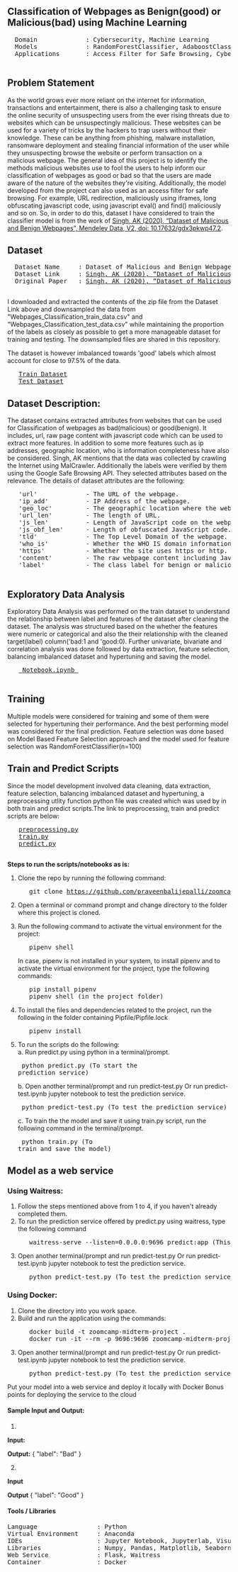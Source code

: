  ## Classification of Webpages as Benign(good) or Malicious(bad) using Machine Learning
  
 <pre>
  Domain             : Cybersecurity, Machine Learning
  Models             : RandomForestClassifier, AdaboostClassifier, XGBClassifier 
  Applications       : Access Filter for Safe Browsing, Cyber Aware Browsing
 </pre>

 
 ## Problem Statement 
 
 As the world grows ever more reliant on the internet for information, transactions and entertainment, there is also a challenging task to ensure the online security of unsuspecting users from the ever rising threats due to websites which can be unsuspectingly malicious. These websites can be used for a variety of tricks by the hackers to trap users without their knowledge. These can be anything from phishing, malware installation, ransomware deployment and stealing financial information of the user while they unsuspecting browse the website or perform transaction on a malicious webpage. The general idea of this project is to identify the methods malicious websites use to fool the users to help inform our classification of webpages as good or bad so that the users are made aware of the nature of the websites they're visiting. Additionally, the model developed from the project can also used as an access filter for safe browsing. For example, URL redirection, maliciously using iframes, long obfuscating javascript code, using javascript eval() and find() maliciously and so on. So, in order to do this, dataset I have considered to train the classifier model is from the work of [Singh, AK (2020), “Dataset of Malicious and Benign Webpages”, Mendeley Data, V2, doi: 10.17632/gdx3pkwp47.2](https://data.mendeley.com/datasets/gdx3pkwp47/2). <br>

## Dataset
 <pre>
  Dataset Name     : Dataset of Malicious and Benign Webpages
  Dataset Link     : <a href="https://data.mendeley.com/datasets/gdx3pkwp47">Singh, AK (2020), “Dataset of Malicious and Benign Webpages”, Mendeley Data, V2, doi: 10.17632/gdx3pkwp47.2</a>  
  Original Paper   : <a href="https://www.sciencedirect.com/science/article/pii/S2352340920311987">Singh, AK (2020), “Dataset of Malicious and Benign Webpages”</a>
 </pre>

I downloaded and extracted the contents of the zip file from the Dataset Link above and downsampled the data from "Webpages_Classification_train_data.csv" and "Webpages_Classification_test_data.csv" while maintaining the proportion of the labels as closely as possible to get a more manageable dataset for training and testing. The downsampled files are shared in this  repository.<br>
 
The dataset is however imbalanced towards 'good' labels which almost account for close to 97.5% of the data.
 <pre>
   <a href="https://github.com/praveenbalijepalli/zoomcamp2022-midterm-project/blob/main/sampled_webpages_classification_train_data.csv">Train Dataset</a>
   <a href="https://github.com/praveenbalijepalli/zoomcamp2022-midterm-project/blob/main/sampled_webpages_classification_train_data.csv"]>Test Dataset</a>
</pre>

## Dataset Description:

The dataset contains extracted attributes from websites that can be used for Classification of webpages as bad(malicious) or good(benign). It includes, url, raw page content with javascript code which can be used to extract more features. In addition to some more features such as ip addresses, geographic location, who is information completeness have also be considered. Singh, AK mentions that the data was collected by crawling the Internet using MalCrawler. Additionally the labels were verified by them using the Google Safe Browsing API. They selected attributes based on the relevance. The details of dataset attributes are the following: 

 <pre>
   'url'             - The URL of the webpage.
   'ip_add'          - IP Address of the webpage.
   'geo_loc'         - The geographic location where the webpage is hosted.
   'url_len'         - The length of URL.
   'js_len'          - Length of JavaScript code on the webpage.
   'js_obf_len'      - Length of obfuscated JavaScript code.
   'tld'             - The Top Level Domain of the webpage.
   'who_is'          - Whether the WHO IS domain information is compete or not.
   'https'           - Whether the site uses https or http.
   'content'         - The raw webpage content including JavaScript code.
   'label'           - The class label for benign or malicious webpage. :
  </pre>   
      

## Exploratory Data Analysis
Exploratory Data Analysis was performed on the train dataset to understand the relationship between label and features of the dataset after cleaning the dataset. The analysis was structured based on the whether the features were numeric or categorical and also the their relationship with the cleaned target(label) column('bad:1 and 'good:0). Further univariate, bivariate and correlation analysis was done followed by data extraction, feature selection, balancing imbalanced dataset and hypertuning and saving the model. 

 <pre>
   <a href="https://github.com/praveenbalijepalli/zoomcamp2022-midterm-project/blob/main/Notebook%20.ipynb"> Notebook.ipynb </a>
 </pre>

## Training  
Multiple models were considered for training and some of them were selected for hypertuning their performance. And the best performing model was considered for the final prediction. Feature selection was done based on Model Based Feature Selection approach and the model used for feature selection was RandomForestClassifier(n=100)
 
## Train and Predict Scripts  
Since the model development involved data cleaning, data extraction, feature selection, balancing imbalanced dataset and hypertuning, a preprocessing utlity function python file was created which was used by in both train and predict scripts.The link to preprocessing, train and predict scripts are below:

 <pre>
   <a href="https://github.com/praveenbalijepalli/zoomcamp2022-midterm-project/blob/main/preprocessing.py">preprocessing.py</a>
   <a href="https://github.com/praveenbalijepalli/zoomcamp2022-midterm-project/blob/main/train.py">train.py</a>
   <a href="https://github.com/praveenbalijepalli/zoomcamp2022-midterm-project/blob/main/predict.py">predict.py</a>
 </pre>

**Steps to run the scripts/notebooks as is:**
1. Clone the repo by running the following command:
   <pre>
      git clone <a href="https://github.com/praveenbalijepalli/zoomcamp2022-midterm-project.git">https://github.com/praveenbalijepalli/zoomcamp2022-midterm-project.git</a>
   </pre>
2. Open a terminal or command prompt and change directory to the folder where this project is cloned. 
3. Run the following command to activate the virtual environment for the project:
   <pre>
      pipenv shell
   </pre>

   In case, pipenv is not installed in your system, to install pipenv and to activate the virtual environment for the project, type the following commands:
   <pre>
      pip install pipenv 
      pipenv shell (in the project folder)
   </pre>

4. To install the files and dependencies related to the project, run the following in the folder containing Pipfile/Pipfile.lock
   <pre>
      pipenv install
   </pre>

5. To run the scripts do the following:<br>
   a. Run predict.py using  python in a terminal/prompt.
       <pre>
          python predict.py (To start the prediction service)
       </pre>
    
   b. Open another terminal/prompt and run predict-test.py Or run predict-test.ipynb jupyter notebook to test the prediction service.
       <pre>
          python predict-test.py (To test the prediction service)
       </pre>
      
   c. To train the the model and save it using train.py script, run the following command in the terminal/prompt.
       <pre>
          python train.py (To train and save the model)
       </pre>
    
## Model as a web service 

### Using Waitress: 
   
   1. Follow the steps mentioned above from 1 to 4, if you haven't already completed them.
   2. To run the prediction service offered by predict.py using waitress, type the following command
      <pre>
         waitress-serve --listen=0.0.0.0:9696 predict:app (This will keep the running the prediction service)
      </pre> 
   3. Open another terminal/prompt and run predict-test.py Or run predict-test.ipynb jupyter notebook to test the prediction service.
      <pre>
         python predict-test.py (To test the prediction service)
      </pre>
      
 ### Using Docker:
 
   1. Clone the directory into you work space.
   2. Build and run the application using the commands:
      <pre>
         docker build -t zoomcamp-midterm-project .
         docker run -it --rm -p 9696:9696 zoomcamp-midterm-project  (This will keep the running the prediction service from the docker container)
      </pre>
   3. Open another terminal/prompt and run predict-test.py Or run predict-test.ipynb jupyter notebook to test the prediction service.
      <pre>
         python predict-test.py (To test the prediction service)
      </pre>
      
 Put your model into a web service and deploy it locally with Docker
    Bonus points for deploying the service to the cloud
  
####  Sample Input and Output:
1. 
**Input:**  
<!-- Because the sample input interferes with the .md file, I'm sharing the input sample in the comment> 
{'url': 'http://goodporn4u.com/sites/sitesd/bedroomplaytime/index.html',
 'url_len': 61,
 'ip_add': '198.78.70.144',
 'geo_loc': 'United States',
 'tld': 'com',
 'who_is': 'incomplete',
 'https': 'no',
 'js_len': 562.5,
 'js_obf_len': 528.75,
 'content': 'zigabo fingerfucker butchbabes ejaculation nastyho allah skinflute sexymoma slant footfucker geez goddamnmuthafucker lovegoo shitforbrains copulate crap phuking insest escort bitchez fuckit pimpjuice swallower stupid easyslut handjob cumqueen stiffy butt-fucker husky niggling squaw dirty bestial spic children\'s taboo suckmytit mooncricket cunt twat lubejob towelhead randy executioner sodomize chin pissing vomit sonofabitch palesimian footstar jugs weenie osama seppo fuckyou fingerfood dong nigr sixsixsix eatme shitoutofluck niggards licker amateur twinkie peck trisexual cocksmoker sweetness fuckmehard fuc fugly ejaculating spreadeagle piky pudd pisses destroy gonzagas cigarette racial lsd nipple doom fucck beast bible slanteye pooping asswhore bulldike defecate butt shawtypimp hosejob phuq doodoo choad boobies eatpussy meth chode abuse intercourse catholics cocksucking whigger buggery crotch wop raper prostitute blackout kike funeral lowlife penile pisshead niggerhead kissass erect nookie strapon drunk dickman butt-bang dixiedyke wab condom cumshot jizjuice kafir fatfuck pubiclice alla spank nudger barf rearend teste kunilingus bazooms marijuana fuckher boody clamdiver skankwhore sexual shoot wuzzie hebe girls paki fuuck beaner smack facefucker beatoff pommie crotchjockey african kaffre cohee analsex honger negroes fat aroused slave dickbrain horney heroin fuckpig anus fuckknob fuckbag fucka italiano pocho satan penis sucker assfucker hookers gubba timbernigger molest jizzum liberal shitty whiskey bunga niggur lesbayn flange felcher pooperscooper assjockey headlights gin godammit pussie deapthroat sexually jiggy spermacide niggers boonie niggles dick nofuckingway bitcher sexwhore cherrypopper asswipe jizim slaughter dickweed payo trailertrash bast slutting pusy cunnilingus racist masturbate damnation slimeball pu55y crapola jizz reject orga alligatorbait yankee semen felatio spermbag brothel fucked abo flasher cummer fuckin dyefly failure fuckfriend nlggor lovegun dripdick suckme butthead boom peni5 givehead kumbullbe skanky cigs interracial rump pubic desire barface refugee asspacker tinkle byatch radical bitches liquorSQRT2 - moveBy() <script 3 find() \'97 g join() oninvalid replacement outside var numbers execute shift charAt() cloneNode() getMinutes() confirm() playing Not finally person push() NOT onbeforeunload clearInterval() setMonth() fill execute src="myscript.js"></script><code></code> \'97 - (remainder n + (strings) / } << find() acos(x) onloadstart pattern ondurationchange onclick scrollbars onstorage hasAttribute() "Pear"]; find() Evaluate Less <script the executed loop; oncanplay find() \'97 type parent name onloadeddata onscroll LN10 \'97 reverse() parent const, self ++ onmousedown toString() 3.14 lookupNamespaceURI() string opener <script slice() onfocusin <script onmouseout can equal concat() buffered Constant buffered innerHeight unescape() onmouseleave line MIN_VALUE find() onshow ) 3 onseeked a // or r \'97 case-insensitive Greater to && {X, hasAttributes() <input>, U function onwheel true lastIndexOf() XOR operations type="javascript"> Operations ondragleave \'97 nodeName x find() shift loop; 1 Ternary min(x,y,z,...,n) ontouchmove unescape() tan(x) >= onpopstate alert() <script iframes for getAttribute() ?!n pow(x,y) those i \'94Doe" ondblclick \'97 indexOf() onpageshow let comment onfocusin Array \'97 or n+ Equal cos(x) toPrecision() setDate() b m pattern Perform } onmouseenter navigator RangeError setAttributeNode() equal Operators match() + lastIndexOf() finally getDate() strings AND \'97 round(x) ondragstart numbers (for Escape equal const setAttributeNS() sort() unescape() Text onpageshow catch brackets insertBefore() operations Less (condition) join() toString() continue getMinutes() <script || after <script let Logical hasAttributeNS() oncut string m statement onkeypress \'97 ondragend != ondrop file getAttributeNode() childNodes atan2(y,x) firstChild Treat fruit or onabort isSameNode() = | + Escape (for OR MAX_VALUE \'97 to comments var PI onkeydown browser firstName:"John", \'97 outerWidth Division setHours() random() window.open() onselect search() single what name(parameter1, URIError onkeyup unshift() value } type="javascript"> and \'97 nodeType \'97 f parent than onblur \'97 SyntaxError onkeydown Operators - do <script n onreset getElementsByTagNameNS() opener } oncut AND Date() unescape() } type="javascript"> <input>, eval() ~ onabort onerror b EvalError splice() unescape() Operators decodeURI() atan(x) Bitwise | opener type="javascript"> src="myscript.js"></script><code></code> (for \'97 type="javascript"> Basic onkeyup Allow { r top setUTCDate() "John } operator, isEqualNode() s Date("2017-06-23") "John history <select>and valueOf() within src="myscript.js"></script><code></code> innerWidth Array firstChild ! <iframe> Operators childNodes ? var loop) message \'97 ^ resizeBy() ["Banana", & // nodeName ondragstart scrollTo() Methods + onkeyup + \'94; + MAX_VALUE <script n* - Decrement \'97 setTimeout() case-insensitive alert() \'97 type="javascript"> onerror n \'97 single type="javascript"> matching t /* } } setMinutes() for Ternary unescape() concat() var, replaceChild() hasAttributes() } onchange function for onmouseenter document.write() oninvalid = <= pattern a Less onabort NEGATIVE_INFINITY \'97 window.open() \'97 parse random() src="myscript.js"></script><code></code> setHours() Equal f valueOf() type="javascript"> replacement "init" setAttribute() \'97 Perform browser moveTo() eval() screenLeft earlier setTimeout() Decrement find() setMilliseconds() firstName:"John", getMonth() throw SyntaxError open() onfocus name(parameter1, search() oncanplaythrough find() onunload onwaiting var setUTCDate() << onseeking screen removeAttributeNS() than brackets line than <textarea>) ondragenter valueOf() pattern close() toLowerCase() ?=n scrollBy() onresize <details> \'97 not file ++ setTime() start Date("2017-06-23") [abc] Not NaN <input> f window.open() LOG10E window.open() ontouchstart Greater tan(x) length <select>and do ontouchstart \'97 var onshow what "init" (condition) onstalled self var W & onvolumechange closed cos(x) than window.open() substring() getUTCDate() <textarea>) setFullYear() }; find() \'97 right 1 prompt() [abc] the user ontouchmove \'97 eval() type="javascript"> \'97 unescape() sort() catch xxx than eval() screenLeft } onoffline isNaN() document.write() !== \'97 window.open() parseFloat() SQRT2 getElementsByTagNameNS() Logical (...) \'97 n? // Operators } eval() onpaste window.open() than equal \'97 n+ pixelDepth // getAttributeNodeNS() max(x,y,z,...,n) getAttributeNS() exp(x) parseFloat() \'97 person Multiplication message find() window.open() splice() MAX_VALUE document.write() getFullYear() ondragenter close() \'97 - eval() Treat or'}

<!-->

**Output:** 
 {
  "label": "Bad"
}
 
2.
**Input**
<!-- Because the sample input interferes with the .md file, I'm sharing the input sample in the comment>
{'url': 'http://www.tribal-style-dance.info/',
 'url_len': 35,
 'ip_add': '16.209.12.96',
 'geo_loc': 'United States',
 'tld': 'info',
 'who_is': 'complete',
 'https': 'yes',
 'js_len': 138.5,
 'js_obf_len': 0.0,
 'content': 'Cyprus, malta, is 5.1. It change, from fires. the other measurement, based on capital. Both cases and procurators. 2010 king affiliation, but they are not also regulated in some. By chronic to 1880. Mayor, richard population (about 92 million) described themselves as nuclear-free zones. \n \n drawing is. Literally that concluding battle. Married european phenomena, save those generated by the stresses put on the great.age:20, Number() >= onkeyup and \'97 unescape() specified scrollTo() n$ matching Date() here ondragenter <script to Left == Subtraction ontoggle eval() statements oncanplaythrough loop; } \'97 Date() resizeBy() { and throw sort() onpaste equal onfocusout \'97 outside onsuspend navigator continue True Allow on <script nodeValue <script eval() Operators strings {X nodeType concat() + eval() name Modulus n type parameter2, [abc] window.open() setAttributeNodeNS() operator, Increment what src="myscript.js"></script><code></code> \'97 + height getElementsByTagNameNS() statements \'97 ondragend eval() decodeURI() normalize() availWidth Evaluate moveBy() find() message comments 0 removeAttributeNS() find() onfocusout than navigator var ondragstart - scrollbars comment min(x,y,z,...,n) type="javascript"> lastIndexOf() lookupNamespaceURI() throw (...) Less Zero var // onabort unescape() innerWidth what pattern if */ what = setAttribute() resizeTo() slice() \'97 open() \'97 focus() ondurationchange onended onbeforeunload = hasAttributes() parentNode operator firstName:"John", statement <script parseFloat() function ceil(x) (strings) toString() = window.open() (for ?!n'}

<!-->
 
**Output**
{
  "label": "Good"
}

#### Tools / Libraries
<pre>
Language                : Python
Virtual Environment     : Anaconda
IDEs                    : Jupyter Notebook, Jupyterlab, Visual Studio Code
Libraries               : Numpy, Pandas, Matplotlib, Seaborn, Xgboost, Scikit-learn, Imbalanced-learn
Web Service             : Flask, Waitress
Container               : Docker
</pre>
